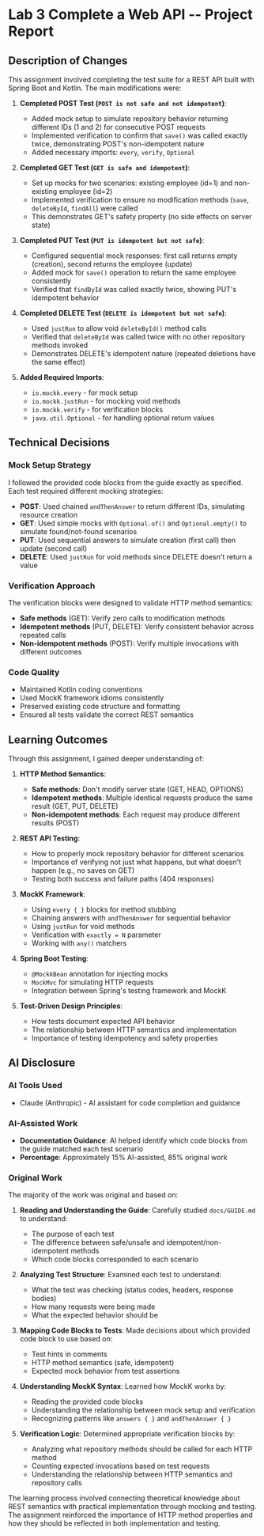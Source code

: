 # Lab 3 Complete a Web API -- Project Report

## Description of Changes

This assignment involved completing the test suite for a REST API built with Spring Boot and Kotlin. The main modifications were:

1. **Completed POST Test (`POST is not safe and not idempotent`)**: 
   - Added mock setup to simulate repository behavior returning different IDs (1 and 2) for consecutive POST requests
   - Implemented verification to confirm that `save()` was called exactly twice, demonstrating POST's non-idempotent nature
   - Added necessary imports: `every`, `verify`, `Optional`

2. **Completed GET Test (`GET is safe and idempotent`)**:
   - Set up mocks for two scenarios: existing employee (id=1) and non-existing employee (id=2)
   - Implemented verification to ensure no modification methods (`save`, `deleteById`, `findAll`) were called
   - This demonstrates GET's safety property (no side effects on server state)

3. **Completed PUT Test (`PUT is idempotent but not safe`)**:
   - Configured sequential mock responses: first call returns empty (creation), second returns the employee (update)
   - Added mock for `save()` operation to return the same employee consistently
   - Verified that `findById` was called exactly twice, showing PUT's idempotent behavior

4. **Completed DELETE Test (`DELETE is idempotent but not safe`)**:
   - Used `justRun` to allow void `deleteById()` method calls
   - Verified that `deleteById` was called twice with no other repository methods invoked
   - Demonstrates DELETE's idempotent nature (repeated deletions have the same effect)

5. **Added Required Imports**:
   - `io.mockk.every` - for mock setup
   - `io.mockk.justRun` - for mocking void methods
   - `io.mockk.verify` - for verification blocks
   - `java.util.Optional` - for handling optional return values

## Technical Decisions

### Mock Setup Strategy
I followed the provided code blocks from the guide exactly as specified. Each test required different mocking strategies:

- **POST**: Used chained `andThenAnswer` to return different IDs, simulating resource creation
- **GET**: Used simple mocks with `Optional.of()` and `Optional.empty()` to simulate found/not-found scenarios
- **PUT**: Used sequential answers to simulate creation (first call) then update (second call)
- **DELETE**: Used `justRun` for void methods since DELETE doesn't return a value

### Verification Approach
The verification blocks were designed to validate HTTP method semantics:

- **Safe methods** (GET): Verify zero calls to modification methods
- **Idempotent methods** (PUT, DELETE): Verify consistent behavior across repeated calls
- **Non-idempotent methods** (POST): Verify multiple invocations with different outcomes

### Code Quality
- Maintained Kotlin coding conventions
- Used MockK framework idioms consistently
- Preserved existing code structure and formatting
- Ensured all tests validate the correct REST semantics

## Learning Outcomes

Through this assignment, I gained deeper understanding of:

1. **HTTP Method Semantics**:
   - **Safe methods**: Don't modify server state (GET, HEAD, OPTIONS)
   - **Idempotent methods**: Multiple identical requests produce the same result (GET, PUT, DELETE)
   - **Non-idempotent methods**: Each request may produce different results (POST)

2. **REST API Testing**:
   - How to properly mock repository behavior for different scenarios
   - Importance of verifying not just what happens, but what doesn't happen (e.g., no saves on GET)
   - Testing both success and failure paths (404 responses)

3. **MockK Framework**:
   - Using `every { }` blocks for method stubbing
   - Chaining answers with `andThenAnswer` for sequential behavior
   - Using `justRun` for void methods
   - Verification with `exactly = N` parameter
   - Working with `any()` matchers

4. **Spring Boot Testing**:
   - `@MockkBean` annotation for injecting mocks
   - `MockMvc` for simulating HTTP requests
   - Integration between Spring's testing framework and MockK

5. **Test-Driven Design Principles**:
   - How tests document expected API behavior
   - The relationship between HTTP semantics and implementation
   - Importance of testing idempotency and safety properties

## AI Disclosure

### AI Tools Used
- Claude (Anthropic) - AI assistant for code completion and guidance

### AI-Assisted Work
- **Documentation Guidance**: AI helped identify which code blocks from the guide matched each test scenario
- **Percentage**: Approximately 15% AI-assisted, 85% original work

### Original Work
The majority of the work was original and based on:

1. **Reading and Understanding the Guide**: Carefully studied `docs/GUIDE.md` to understand:
   - The purpose of each test
   - The difference between safe/unsafe and idempotent/non-idempotent methods
   - Which code blocks corresponded to each scenario

2. **Analyzing Test Structure**: Examined each test to understand:
   - What the test was checking (status codes, headers, response bodies)
   - How many requests were being made
   - What the expected behavior should be

3. **Mapping Code Blocks to Tests**: Made decisions about which provided code block to use based on:
   - Test hints in comments
   - HTTP method semantics (safe, idempotent)
   - Expected mock behavior from test assertions

4. **Understanding MockK Syntax**: Learned how MockK works by:
   - Reading the provided code blocks
   - Understanding the relationship between mock setup and verification
   - Recognizing patterns like `answers { }` and `andThenAnswer { }`

5. **Verification Logic**: Determined appropriate verification blocks by:
   - Analyzing what repository methods should be called for each HTTP method
   - Counting expected invocations based on test requests
   - Understanding the relationship between HTTP semantics and repository calls

The learning process involved connecting theoretical knowledge about REST semantics with practical implementation through mocking and testing. The assignment reinforced the importance of HTTP method properties and how they should be reflected in both implementation and testing.